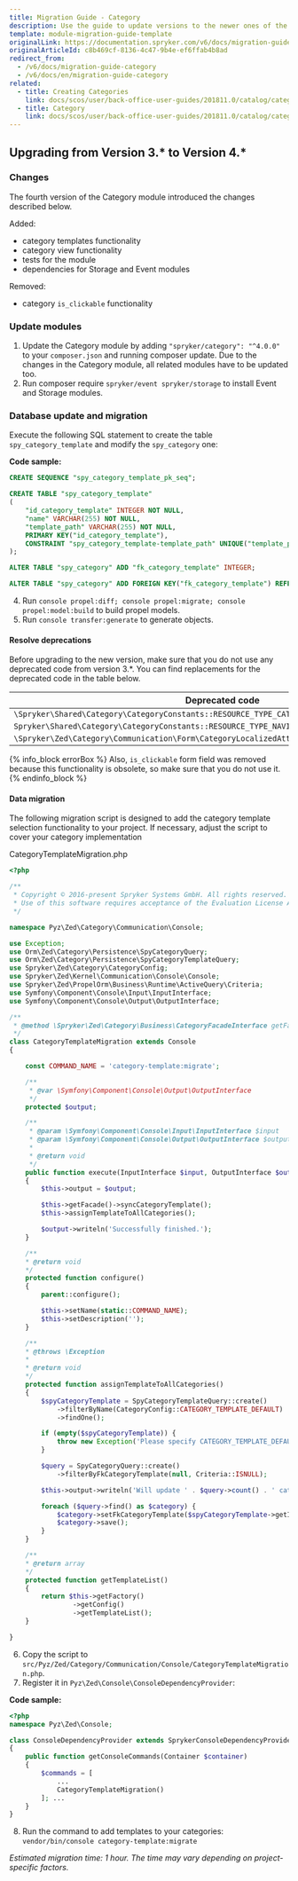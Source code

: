 ```yaml
---
title: Migration Guide - Category
description: Use the guide to update versions to the newer ones of the Category module.
template: module-migration-guide-template
originalLink: https://documentation.spryker.com/v6/docs/migration-guide-category
originalArticleId: c8b469cf-8136-4c47-9b4e-ef6ffab4b8ad
redirect_from:
  - /v6/docs/migration-guide-category
  - /v6/docs/en/migration-guide-category
related:
  - title: Creating Categories
    link: docs/scos/user/back-office-user-guides/201811.0/catalog/category/creating-categories.html
  - title: Category
    link: docs/scos/user/back-office-user-guides/201811.0/catalog/category/category.html
---
```


## Upgrading from Version 3.* to Version 4.*

### Changes
The fourth version of the Category module introduced the changes described below.

Added:

* category templates functionality
* category view functionality
* tests for the module
* dependencies for Storage and Event modules

Removed:

* category `is_clickable` functionality

### Update modules
1. Update the Category module by adding `"spryker/category": "^4.0.0"` to your `composer.json` and running composer update.
Due to the changes in the Category module, all related modules have to be updated too.
2. Run composer require `spryker/event spryker/storage` to install Event and Storage modules.

### Database update and migration
Execute the following SQL statement to create the table `spy_category_template` and modify the `spy_category` one:

**Code sample:**
     
```sql
CREATE SEQUENCE "spy_category_template_pk_seq";

CREATE TABLE "spy_category_template"
(
    "id_category_template" INTEGER NOT NULL,
    "name" VARCHAR(255) NOT NULL,
    "template_path" VARCHAR(255) NOT NULL,
    PRIMARY KEY("id_category_template"),
    CONSTRAINT "spy_category_template-template_path" UNIQUE("template_path")
);

ALTER TABLE "spy_category" ADD "fk_category_template" INTEGER;

ALTER TABLE "spy_category" ADD FOREIGN KEY("fk_category_template") REFERENCES spy_category_template(id_category_template);
```
    
4. Run `console propel:diff; console propel:migrate; console propel:model:build` to build propel models.
5. Run `console transfer:generate` to generate objects.

#### Resolve deprecations
Before upgrading to the new version, make sure that you do not use any deprecated code from version 3.\*. You can find replacements for the deprecated code in the table below.

| Deprecated code | Replacement |
| --- | --- |
| `\Spryker\Shared\Category\CategoryConstants::RESOURCE_TYPE_CATEGORY_NODE` | `\Spryker\Shared\Category\CategoryConfig::RESOURCE_TYPE_CATEGORY_NODE` |
|`Spryker\Shared\Category\CategoryConstants::RESOURCE_TYPE_NAVIGATION`|`\Spryker\Shared\Category\CategoryConfig::RESOURCE_TYPE_NAVIGATION`|
|`\Spryker\Zed\Category\Communication\Form\CategoryLocalizedAttributeType::setDefaultOptions()`|`\Spryker\Zed\Category\Communication\Form\CategoryLocalizedAttributeType::configureOptions()`|

{% info_block errorBox %}
Also, `is_clickable` form field was removed because this functionality is obsolete, so make sure that you do not use it.
{% endinfo_block %}

#### Data migration
The following migration script is designed to add the category template selection functionality to your project. If necessary, adjust the script to cover your category implementation

CategoryTemplateMigration.php

```php
<?php

/**
 * Copyright © 2016-present Spryker Systems GmbH. All rights reserved.
 * Use of this software requires acceptance of the Evaluation License Agreement. See LICENSE file.
 */

namespace Pyz\Zed\Category\Communication\Console;

use Exception;
use Orm\Zed\Category\Persistence\SpyCategoryQuery;
use Orm\Zed\Category\Persistence\SpyCategoryTemplateQuery;
use Spryker\Zed\Category\CategoryConfig;
use Spryker\Zed\Kernel\Communication\Console\Console;
use Spryker\Zed\PropelOrm\Business\Runtime\ActiveQuery\Criteria;
use Symfony\Component\Console\Input\InputInterface;
use Symfony\Component\Console\Output\OutputInterface;

/**
 * @method \Spryker\Zed\Category\Business\CategoryFacadeInterface getFacade()
 */
class CategoryTemplateMigration extends Console
{

    const COMMAND_NAME = 'category-template:migrate';

    /**
     * @var \Symfony\Component\Console\Output\OutputInterface
     */
    protected $output;

    /**
     * @param \Symfony\Component\Console\Input\InputInterface $input
     * @param \Symfony\Component\Console\Output\OutputInterface $output
     *
     * @return void
     */
    public function execute(InputInterface $input, OutputInterface $output)
    {
        $this->output = $output;

        $this->getFacade()->syncCategoryTemplate();
        $this->assignTemplateToAllCategories();

        $output->writeln('Successfully finished.');
    }

    /**
    * @return void
    */
    protected function configure()
    {
        parent::configure();

        $this->setName(static::COMMAND_NAME);
        $this->setDescription('');
    }

    /**
    * @throws \Exception
    *
    * @return void
    */
    protected function assignTemplateToAllCategories()
    {
        $spyCategoryTemplate = SpyCategoryTemplateQuery::create()
            ->filterByName(CategoryConfig::CATEGORY_TEMPLATE_DEFAULT)
            ->findOne();

        if (empty($spyCategoryTemplate)) {
            throw new Exception('Please specify CATEGORY_TEMPLATE_DEFAULT in your category template list configuration');
        }

        $query = SpyCategoryQuery::create()
            ->filterByFkCategoryTemplate(null, Criteria::ISNULL);

        $this->output->writeln('Will update ' . $query->count() . ' categories without template.');

        foreach ($query->find() as $category) {
            $category->setFkCategoryTemplate($spyCategoryTemplate->getIdCategoryTemplate());
            $category->save();
        }
    }

    /**
    * @return array
    */
    protected function getTemplateList()
    {
        return $this->getFactory()
                ->getConfig()
                ->getTemplateList();
    }

}
```

6. Copy the script to `src/Pyz/Zed/Category/Communication/Console/CategoryTemplateMigration.php`.
7. Register it in `Pyz\Zed\Console\ConsoleDependencyProvider`:

**Code sample:**

```php
<?php
namespace Pyz\Zed\Console;

class ConsoleDependencyProvider extends SprykerConsoleDependencyProvider
{
    public function getConsoleCommands(Container $container)
    {
        $commands = [
            ...
            CategoryTemplateMigration()
        ]; ...
    }
}
```

8. Run the command to add templates to your categories: `vendor/bin/console category-template:migrate`

_Estimated migration time: 1 hour. The time may vary depending on project-specific factors._
